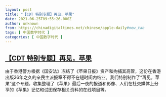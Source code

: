```yaml
---
layout: post
title: "【CDT 特别专题】再见，苹果"
date: 2021-06-25T09:55:26.000Z
author: unknown
from: https://chinadigitaltimes.net/chinese/apple-daily#new_tab
tags: [ 中国数字时代 ]
categories: [ 中国数字时代 ]
---
```

<!--1624614926000-->
[【CDT 特别专题】再见，苹果](https://chinadigitaltimes.net/chinese/apple-daily#new_tab)
------

<div>
由于香港警方根据《国安法》冻结了《苹果日报》资产和拘捕其高管，这份在香港出版26年之久的亲民主派报章不得不在短时间内结业。我们特别制作了“再见，苹果”这个专题，收集整理了《苹果》最后一夜的报道和影像、人们在社交媒体上分享的《苹果》记忆和试图保存相关资料的在线项目等。
</div>
